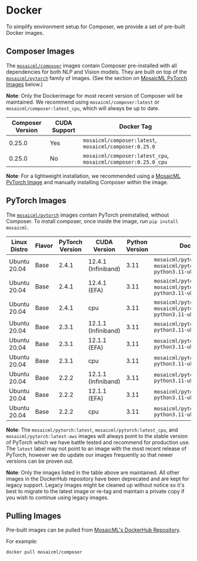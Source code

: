 # Docker

To simplify environment setup for Composer, we provide a set of pre-built Docker images.

## Composer Images

The [`mosaicml/composer`](https://hub.docker.com/r/mosaicml/composer) images contain Composer pre-installed with
all dependencies for both NLP and Vision models. They are built on top of the
[`mosaicml/pytorch`](https://hub.docker.com/r/mosaicml/pytorch) family of images.
(See the section on [MosaicML PyTorch Images](#pytorch-images) below.)

**Note**: Only the Dockerimage for most recent version of Composer will be maintained. We recommend using
`mosaicml/composer:latest` or `mosaicml/composer:latest_cpu`, which will always be up to date.

<!-- BEGIN_COMPOSER_BUILD_MATRIX -->
| Composer Version   | CUDA Support   | Docker Tag                                                                                                                                                       |
|--------------------|----------------|------------------------------------------------------------------------------------------------------------------------------------------------------------------|
| 0.25.0             | Yes            | `mosaicml/composer:latest`, `mosaicml/composer:0.25.0`                 |
| 0.25.0             | No             | `mosaicml/composer:latest_cpu`, `mosaicml/composer:0.25.0_cpu` |
<!-- END_COMPOSER_BUILD_MATRIX -->

**Note**: For a lightweight installation, we recommended using a [MosaicML PyTorch Image](#pytorch-images) and manually
installing Composer within the image.

## PyTorch Images

The [`mosaicml/pytorch`](https://hub.docker.com/r/mosaicml/pytorch) images contain PyTorch preinstalled, without Composer.
To install composer, once inside the image, run `pip install mosaicml`.

<!-- BEGIN_PYTORCH_BUILD_MATRIX -->
| Linux Distro   | Flavor   | PyTorch Version   | CUDA Version        | Python Version   | Docker Tags                                                                                                                                                                                                          |
|----------------|----------|-------------------|---------------------|------------------|----------------------------------------------------------------------------------------------------------------------------------------------------------------------------------------------------------------------|
| Ubuntu 20.04   | Base     | 2.4.1             | 12.4.1 (Infiniband) | 3.11             | `mosaicml/pytorch:latest`, `mosaicml/pytorch:2.4.1_cu124-python3.11-ubuntu20.04`                 |
| Ubuntu 20.04   | Base     | 2.4.1             | 12.4.1 (EFA)        | 3.11             | `mosaicml/pytorch:latest-aws`, `mosaicml/pytorch:2.4.1_cu124-python3.11-ubuntu20.04-aws` |
| Ubuntu 20.04   | Base     | 2.4.1             | cpu                 | 3.11             | `mosaicml/pytorch:latest_cpu`, `mosaicml/pytorch:2.4.1_cpu-python3.11-ubuntu20.04`             |
| Ubuntu 20.04   | Base     | 2.3.1             | 12.1.1 (Infiniband) | 3.11             | `mosaicml/pytorch:2.3.1_cu121-python3.11-ubuntu20.04`                                                                                        |
| Ubuntu 20.04   | Base     | 2.3.1             | 12.1.1 (EFA)        | 3.11             | `mosaicml/pytorch:2.3.1_cu121-python3.11-ubuntu20.04-aws`                                                                                |
| Ubuntu 20.04   | Base     | 2.3.1             | cpu                 | 3.11             | `mosaicml/pytorch:2.3.1_cpu-python3.11-ubuntu20.04`                                                                                            |
| Ubuntu 20.04   | Base     | 2.2.2             | 12.1.1 (Infiniband) | 3.11             | `mosaicml/pytorch:2.2.2_cu121-python3.11-ubuntu20.04`                                                                                        |
| Ubuntu 20.04   | Base     | 2.2.2             | 12.1.1 (EFA)        | 3.11             | `mosaicml/pytorch:2.2.2_cu121-python3.11-ubuntu20.04-aws`                                                                                |
| Ubuntu 20.04   | Base     | 2.2.2             | cpu                 | 3.11             | `mosaicml/pytorch:2.2.2_cpu-python3.11-ubuntu20.04`                                                                                            |
<!-- END_PYTORCH_BUILD_MATRIX -->

**Note**: The `mosaicml/pytorch:latest`, `mosaicml/pytorch:latest_cpu`, and `mosaicml/pytorch:latest-aws`
images will always point to the stable version of PyTorch which we have battle tested and recommend for production use.  The `latest` label
may not point to an image with the most recent release of PyTorch, however we do update our images frequently so that newer versions can
be proven out.

**Note**: Only the images listed in the table above are maintained.  All other images in the DockerHub repository have been deprecated
and are kept for legacy support.  Legacy images might be cleaned up without notice so it's best to migrate to the latest image or re-tag and maintain
a private copy if you wish to continue using legacy images.

## Pulling Images

Pre-built images can be pulled from [MosaicML's DockerHub Repository](https://hub.docker.com/u/mosaicml).

For example:

<!--pytest.mark.skip-->
```bash
docker pull mosaicml/composer
```
